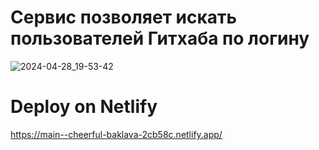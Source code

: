 # Сервис позволяет искать пользователей Гитхаба по логину
![2024-04-28_19-53-42](https://github.com/rviprofile/GitHub-Search-Users/assets/140547294/81e73b79-c0d9-48e4-9aed-5ba8d7a11aa8)

# Deploy on Netlify

https://main--cheerful-baklava-2cb58c.netlify.app/